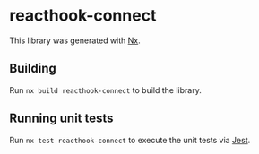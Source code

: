 # reacthook-connect

This library was generated with [Nx](https://nx.dev).

## Building

Run `nx build reacthook-connect` to build the library.

## Running unit tests

Run `nx test reacthook-connect` to execute the unit tests via [Jest](https://jestjs.io).
